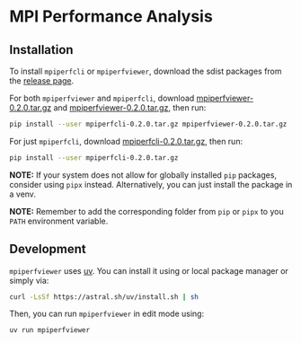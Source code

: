# MPI Performance Analysis

## Installation

To install `mpiperfcli` or `mpiperfviewer`, download the sdist packages from the [release page](https://gitlab.lrz.de/caps-dynamic-systems-research/mpiperfviewer/-/releases/).

For both `mpiperfviewer` and `mpiperfcli`, download [mpiperfviewer-0.2.0.tar.gz](https://gitlab.lrz.de/caps-dynamic-systems-research/mpiperfviewer/-/jobs/11779903/artifacts/raw/dist/mpiperfviewer-0.2.0.tar.gz?inline=false) and [mpiperfviewer-0.2.0.tar.gz](https://gitlab.lrz.de/caps-dynamic-systems-research/mpiperfviewer/-/jobs/11779903/artifacts/raw/dist/mpiperfcli-0.2.0.tar.gz?inline=false), then run:
```bash
pip install --user mpiperfcli-0.2.0.tar.gz mpiperfviewer-0.2.0.tar.gz
```

For just `mpiperfcli`, download [mpiperfcli-0.2.0.tar.gz](https://gitlab.lrz.de/caps-dynamic-systems-research/mpiperfviewer/-/jobs/11779903/artifacts/raw/dist/mpiperfviewer-0.2.0.tar.gz?inline=false), then run:
```bash
pip install --user mpiperfcli-0.2.0.tar.gz
```

**NOTE:** If your system does not allow for globally installed `pip` packages, consider using `pipx` instead. Alternatively, you can just install the package in a venv.

**NOTE:** Remember to add the corresponding folder from `pip` or `pipx` to you `PATH` environment variable.

## Development

`mpiperfviewer` uses [uv](https://docs.astral.sh/uv/getting-started/installation/).
You can install it using or local package manager or simply via:
```bash
curl -LsSf https://astral.sh/uv/install.sh | sh
```

Then, you can run `mpiperfviewer` in edit mode using:
```bash
uv run mpiperfviewer
```
